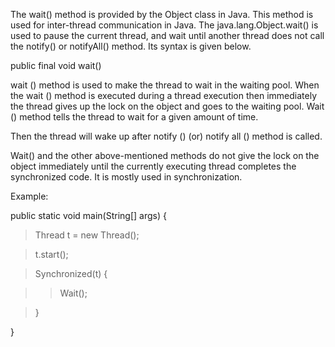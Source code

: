 The wait() method is provided by the Object class in Java. This method
is used for inter-thread communication in Java. The
java.lang.Object.wait() is used to pause the current thread, and wait
until another thread does not call the notify() or notifyAll() method.
Its syntax is given below.

public final void wait()

wait () method is used to make the thread to wait in the waiting pool.
When the wait () method is executed during a thread execution then
immediately the thread gives up the lock on the object and goes to the
waiting pool. Wait () method tells the thread to wait for a given amount
of time.

Then the thread will wake up after notify () (or) notify all () method
is called.

Wait() and the other above-mentioned methods do not give the lock on the
object immediately until the currently executing thread completes the
synchronized code. It is mostly used in synchronization.

Example:

public static void main(String\[\] args) {

> Thread t = new Thread();

> t.start();

> Synchronized(t) {

> > Wait();

> }

}